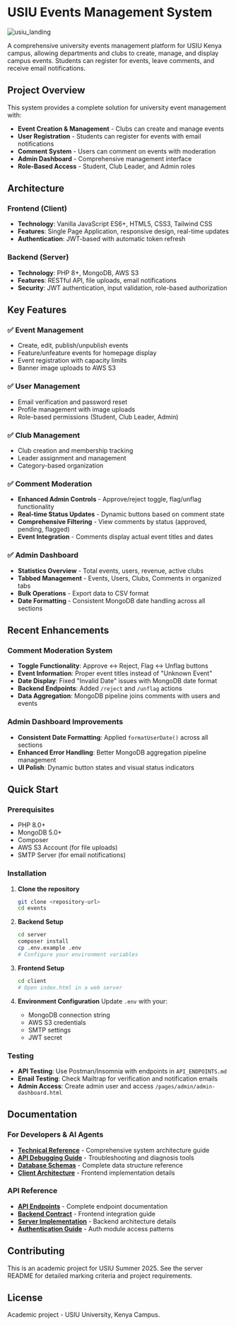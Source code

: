 # USIU Events Management System
![usiu_landing](https://github.com/user-attachments/assets/e0c2b5cf-78ae-463d-bb3d-9eabbf60cc4a)

A comprehensive university events management platform for USIU Kenya campus, allowing departments and clubs to create, manage, and display campus events. Students can register for events, leave comments, and receive email notifications.

## Project Overview

This system provides a complete solution for university event management with:
- **Event Creation & Management** - Clubs can create and manage events
- **User Registration** - Students can register for events with email notifications  
- **Comment System** - Users can comment on events with moderation
- **Admin Dashboard** - Comprehensive management interface
- **Role-Based Access** - Student, Club Leader, and Admin roles

## Architecture

### Frontend (Client)
- **Technology**: Vanilla JavaScript ES6+, HTML5, CSS3, Tailwind CSS
- **Features**: Single Page Application, responsive design, real-time updates
- **Authentication**: JWT-based with automatic token refresh

### Backend (Server) 
- **Technology**: PHP 8+, MongoDB, AWS S3
- **Features**: RESTful API, file uploads, email notifications
- **Security**: JWT authentication, input validation, role-based authorization

## Key Features

### ✅ Event Management
- Create, edit, publish/unpublish events
- Feature/unfeature events for homepage display
- Event registration with capacity limits
- Banner image uploads to AWS S3

### ✅ User Management  
- Email verification and password reset
- Profile management with image uploads
- Role-based permissions (Student, Club Leader, Admin)

### ✅ Club Management
- Club creation and membership tracking
- Leader assignment and management
- Category-based organization

### ✅ Comment Moderation
- **Enhanced Admin Controls** - Approve/reject toggle, flag/unflag functionality
- **Real-time Status Updates** - Dynamic buttons based on comment state
- **Comprehensive Filtering** - View comments by status (approved, pending, flagged)
- **Event Integration** - Comments display actual event titles and dates

### ✅ Admin Dashboard
- **Statistics Overview** - Total events, users, revenue, active clubs
- **Tabbed Management** - Events, Users, Clubs, Comments in organized tabs
- **Bulk Operations** - Export data to CSV format
- **Date Formatting** - Consistent MongoDB date handling across all sections

## Recent Enhancements

### Comment Moderation System
- **Toggle Functionality**: Approve ↔ Reject, Flag ↔ Unflag buttons
- **Event Information**: Proper event titles instead of "Unknown Event"
- **Date Display**: Fixed "Invalid Date" issues with MongoDB date format
- **Backend Endpoints**: Added `/reject` and `/unflag` actions
- **Data Aggregation**: MongoDB pipeline joins comments with users and events

### Admin Dashboard Improvements  
- **Consistent Date Formatting**: Applied `formatUserDate()` across all sections
- **Enhanced Error Handling**: Better MongoDB aggregation pipeline management
- **UI Polish**: Dynamic button states and visual status indicators

## Quick Start

### Prerequisites
- PHP 8.0+
- MongoDB 5.0+
- Composer
- AWS S3 Account (for file uploads)
- SMTP Server (for email notifications)

### Installation

1. **Clone the repository**
   ```bash
   git clone <repository-url>
   cd events
   ```

2. **Backend Setup**
   ```bash
   cd server
   composer install
   cp .env.example .env
   # Configure your environment variables
   ```

3. **Frontend Setup**
   ```bash
   cd client
   # Open index.html in a web server
   ```

4. **Environment Configuration**
   Update `.env` with your:
   - MongoDB connection string
   - AWS S3 credentials  
   - SMTP settings
   - JWT secret

### Testing

- **API Testing**: Use Postman/Insomnia with endpoints in `API_ENDPOINTS.md`
- **Email Testing**: Check Mailtrap for verification and notification emails
- **Admin Access**: Create admin user and access `/pages/admin/admin-dashboard.html`

## Documentation

### For Developers & AI Agents
- **[Technical Reference](TECHNICAL_REFERENCE.md)** - Comprehensive system architecture guide
- **[API Debugging Guide](API_DEBUGGING_GUIDE.md)** - Troubleshooting and diagnosis tools
- **[Database Schemas](server/SCHEMAS.md)** - Complete data structure reference
- **[Client Architecture](client/README.md)** - Frontend implementation details

### API Reference
- **[API Endpoints](server/API_ENDPOINTS.md)** - Complete endpoint documentation
- **[Backend Contract](server/BACKEND_CONTRACT.md)** - Frontend integration guide
- **[Server Implementation](server/README.md)** - Backend architecture details
- **[Authentication Guide](server/api/auth/README.md)** - Auth module access patterns

## Contributing

This is an academic project for USIU Summer 2025. See the server README for detailed marking criteria and project requirements.

## License

Academic project - USIU University, Kenya Campus.
